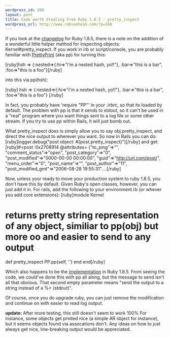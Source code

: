 ```yaml
--- 
wordpress_id: 260
layout: post
title: Code worth Stealing From Ruby 1.8.5 - pretty_inspect
wordpress_url: http://www.robsanheim.com/?p=260
---
```

If you look at the <a href="http://eigenclass.org/hiki.rb?ruby+1.8.5+changelog">changelog</a> for Ruby 1.8.5, there is a note on the addition of a wonderful little helper method for inspecting objects: Kernel#pretty_inspect.  If you work in irb or script/console, you are probably familiar with <a href="http://www.ruby-doc.org/stdlib/libdoc/pp/rdoc/index.html">PrettyPrint</a> (aka pp) for turning this:

[ruby]hsh => {:nested=>{:hi=>"i'm a nested hash, yo!!"}, :bar=>"this is a bar", :foo=>"this is a foo"}[/ruby]

into this via pp(hsh):

[ruby]
hsh => {:nested=>{:hi=>"i'm a nested hash, yo!!"},
 :bar=>"this is a bar",
 :foo=>"this is a foo"}
[/ruby]

In fact, you probably have 'require "PP"' in your .irbrc, so that its loaded by default.  The problem with pp is that it sends to stdout, so it can't be used in a "real" program where you want things sent to a log file or some other stream.  If you try to use pp within Rails, it will just bomb out.  

What pretty_inspect does is simply allow you to say obj.pretty_inspect, and direct the nice output to wherever you want.  So now in Rails you can do:
[ruby]logger.debug("post object: #{post.pretty_inspect}")[/ruby] and get:
[ruby]#<post :0x2708914
 @attributes=
  {"to_ping"=>"",
   "comment_status"=>"open",
   "post_category"=>"0",
   "post_modified"=>"0000-00-00 00:00:00",
   "guid"=>"http://url.com/post/",
   "menu_order"=>"0",
   "post_name"=>"",
   "post_author"=>"11",
   "post_modified_gmt"=>"2006-08-28 19:55:31"....[/ruby]
</post>

Now, unless your ready to move your production system to ruby 1.8.5, you don't have this by default.  Given Ruby's open classes, however, you can just add it in.  For rails, add the following to your environment.rb (or whever you add core extensions):
[ruby]module Kernel
  # returns pretty string representation of any object, similiar to pp(obj) but more oo and easier to send to any output
  def pretty_inspect
      PP.pp(self, '')
  end
end[/ruby]

Which also happens to be the <a href="http://www.ruby-doc.org/core/classes/Kernel.src/M003281.html">implementation</a> in Ruby 1.8.5.  From seeing the code, we could've done this with pp all along, but the message to send isn't all that obvious.  That second empty parameter means "send the output to a string instead of a %> (stdout)".  

Of course, once you do upgrade ruby, you can just remove the modification and continue on with easier to read log output.

<strong>update: </strong>After more testing, this still doesn't seem to work 100%  For instance, some objects get printed nice (a simple AR object for instance), but it seems objects found via assocations don't.  Any ideas on how to just always get nice, line-breaking output would be appreciated.
